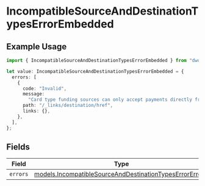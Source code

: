 # IncompatibleSourceAndDestinationTypesErrorEmbedded

## Example Usage

```typescript
import { IncompatibleSourceAndDestinationTypesErrorEmbedded } from "dwolla-typescript/models";

let value: IncompatibleSourceAndDestinationTypesErrorEmbedded = {
  errors: [
    {
      code: "Invalid",
      message:
        "Card type funding sources can only accept payments directly from a balance",
      path: "/_links/destination/href",
      links: {},
    },
  ],
};
```

## Fields

| Field                                                                                                                    | Type                                                                                                                     | Required                                                                                                                 | Description                                                                                                              |
| ------------------------------------------------------------------------------------------------------------------------ | ------------------------------------------------------------------------------------------------------------------------ | ------------------------------------------------------------------------------------------------------------------------ | ------------------------------------------------------------------------------------------------------------------------ |
| `errors`                                                                                                                 | [models.IncompatibleSourceAndDestinationTypesErrorError](../models/incompatiblesourceanddestinationtypeserrorerror.md)[] | :heavy_minus_sign:                                                                                                       | N/A                                                                                                                      |